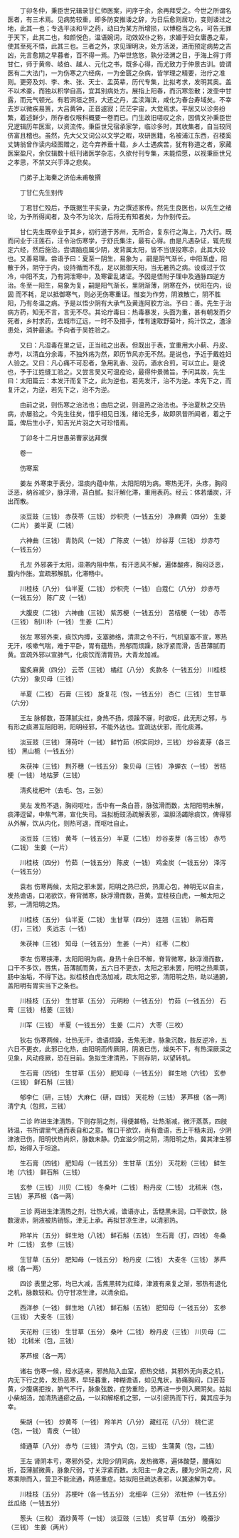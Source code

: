 <!-- { "loadSidebar": true } -->
　　丁卯冬仲，秉臣世兄辑录甘仁师医案，问序于余，余再拜受之。今世之所谓名医者，有三术焉。见病势较重，即多防变推诿之辞，为日后愈则居功，变则诿过之地，此其一也；专选平淡和平之药，动曰为某方所增损，以博稳当之名，可告无罪于天下，此其二也，和颜悦色，温语婉词，动效奴仆之称，求媚于妇女庸愚之辈，使其至死不悟，此其三也。三者之外，求见理明决，处方活泼，进而预定病势之吉凶，先言愈期之早暮者，百不得一焉。乃举世悠悠，孰分泾渭之日，于海上得丁师甘仁，师于黄帝、岐伯、越人、元化之书，既多心得，而尤致力于仲景古训。尝谓医有二大法门，一为伤寒之六经病，一为金匮之杂病，皆学理之精要，治疗之准则。更旁及刘、李、朱、张、天士、盂英辈，历代专集，比拟考求，发明其奥。盖不以术豪，而独以积学自高，宜其别病处方。展指上阳春，而沉寒忽散；泼壶中甘露，而元气顿光。有若洞垣之照，大还之丹，孟渎海滨，咸化为春台寿域矣。不幸去岁以微疾易箦，大吕黄钟，正音遽寂；茫茫宇宙，大觉焉求。平居又以诊务纷繁，着述鲜少，所存者仅喉科概要一卷而已。门生故旧嗟叹之余，因倩文孙秉臣世兄逻辑历年医案，以资流传。秉臣世兄宿承家学，临诊多时，其收集者，自当较同侪富且稽也。虽然，先大父又词公以文学之暇，攻研医籍，名被浦江东西，召楼奚丈铸翁曾作读内经图赠之，迄今弃养垂十载，乡人士遇疾苦，犹有称道之者，家藏医案盈尺，余仅辑数十纸刊诸医学杂志，久欲付刊专集，未能偿愿，以视秉臣世兄之孝思，不禁又兴手泽之悲矣。

　　门弟子上海秦之济伯未甫敬撰

　　丁甘仁先生别传

　　丁君甘仁殁后，予既据生平实录，为之撰述家传。然先生良医也，以先生之绪论，为予所得闻者，及今不为论次，后将无有知者矣，为作别传云。

　　甘仁先生既卒业于其乡，初行道于苏州，无所合，复东行之海上，乃大行。既而问业于汪莲石，汪令治伤寒学，于舒氏集注，最有心得。由是凡遇杂证，辄先规定六经，然后施治。尝谓脑疽属少阴，发背属太阳，皆不当误投寒凉，此其大较也。又善易理。尝语予曰：夏至一阴生，易象为 。嗣是阴气渐长，中阳渐虚，阳散于外，阴守于内，设持循而不乱，足以抵御天阳，当无暑热之病。设或过于饮冷，中阳不支，乃有洞泄寒中，及寒霍乱诸证。予因是悟附子理中及通脉四逆方治。冬至一阳生，易象为复，嗣是阳气渐长，里阴渐薄，阴寒在外，伏阳在内，设固 而不耗，足以抵御寒气，则必无伤寒重证。惟妄为作劳，阴液散亡，阴不胜阳，乃有冬温之病。予是以悟少阴有大承气及黄连阿胶方治。予曰：善。先生于治病方药，知无不言，言无不尽。其论疔毒曰：热毒暴发，头面为重，甚有朝发而夕死者，乡村求药，去城市辽远，一时不及措手，惟有速取野菊叶，捣汁饮之，渣涂患处，消肿最速。予向者于吴姓验之。

　　又曰：凡湿毒在里之证，正当祛之出表。但既出于表，宜重用大小蓟、丹皮、赤芍，以清血分余毒，不独外疡为然，即历节风亦无不然。是说也，予近于戴姓妇人验之。又曰：凡心痛不可忍者，急用乳香、没药，酒水合煎，可以立止。是说也，予于江姓缝工验之。又尝言吴又可温疫论，最得仲景微旨。予问其故，先生曰：太阳篇云：本发汗而复下之，此为逆也，若先发汗，治不为逆。本先下之，而复汗之，为逆，若先下之，治不为逆。

　　由前之说，则伤寒之治法也；由后之说，则温热之治法也。予治夏秋之交热病，亦屡验之。今先生往矣，惜乎相见日浅，绪论无多，故即夙昔所闻者，着之于篇，俾后生小子，知吉光片羽之大可珍惜焉。

　　丁卯冬十二月世愚弟曹家达拜撰

　　卷一

　　伤寒案

　　姜左 外寒束于表分，湿痰内蕴中焦，太阳阳明为病。寒热无汗，头疼，胸闷泛恶，纳谷减少，脉浮滑，苔白腻。拟汗解化滞，重用表药。经云：体若燔炭，汗出而散。

　　淡豆豉（三钱） 赤茯苓（三钱） 炒枳壳（一钱五分） 净麻黄（四分） 生姜（二片） 姜半夏（二钱）

　　六神曲（三钱） 青防风（一钱） 广陈皮（一钱） 炒谷芽（三钱） 炒赤芍（一钱五分）

　　孔左 外邪袭于太阳，湿滞内阻中焦，有汗恶风不解，遍体酸疼，胸闷泛恶，腹内作胀。宜疏邪解肌，化滞畅中。

　　川桂枝（八分） 仙半夏（二钱） 炒枳壳（一钱） 白蔻仁（八分） 炒赤芍（一钱五分） 陈广皮（一钱）

　　大腹皮（二钱） 六神曲（三钱） 紫苏梗（一钱五分） 苦桔梗（一钱） 赤苓（三钱） 制川朴（一钱） 生姜（二片）

　　张左 寒邪外束，痰饮内搏，支塞肺络，清肃之令不行，气机窒塞不宣，寒热无汗，咳嗽气喘，难于平卧，胃有蕴热，热郁而烦躁，脉浮紧而滑，舌苔薄腻而黄。宜疏外邪以宣肺气，化痰饮而清胃热，大青龙加减。

　　蜜炙麻黄（四分） 云苓（三钱） 橘红（八分） 炙款冬（一钱五分） 川桂枝（六分） 象贝母（三钱）

　　半夏（二钱） 石膏（三钱） 旋复花（包，一钱五分） 杏仁（三钱） 生甘草（六分）

　　王左 脉郁数，苔薄腻尖红，身热不扬，烦躁不寐，时欲呕，此无形之邪，与有形之痰滞互阻阳明，阳明经邪，不能外达也。宜疏达伏邪，而化痰滞。

　　淡豆豉（三钱） 薄荷叶（一钱） 鲜竹茹（枳实同炒，三钱） 炒谷麦芽（各三钱） 黑山栀（一钱五分）

　　朱茯神（三钱） 荆芥穗（一钱五分） 象贝母（三钱） 净蝉衣（一钱） 苦桔梗（一钱） 地枯萝（三钱）

　　清炙枇杷叶（去毛、包，三张）

　　吴左 发热不退，胸闷呕吐，舌中有一条白苔，脉弦滑而数，太阳阳明未解，痰滞逗留，中焦气滞，宣化失司。当拟栀豉汤疏解表邪，温胆汤蠲除痰饮，俾得邪从外解，饮从内化，则热可退，而呕吐自止。

　　淡豆豉（三钱） 黄芩（一钱五分） 半夏（二钱） 炒谷麦芽（各三钱） 赤芍（二钱） 生姜（一片）

　　川桂枝（四分） 竹茹（一钱五分） 陈皮（一钱） 鸡金炭（一钱五分） 泽泻（一钱五分）

　　袁右 伤寒两候，太阳之邪未罢，阳明之热已炽，热熏心包，神明无以自主，发热谵语，口渴欲饮，脊背微寒，脉浮滑而数，苔黄。宜桂枝白虎，一解太阳之邪，一清阳明之热。

　　川桂枝（五分） 仙半夏（二钱） 生甘草（四分） 连翘（三钱） 熟石膏（打，三钱） 炙远志（一钱）

　　朱茯神（三钱） 知母（一钱五分） 生姜（一片） 红枣（二枚）

　　李左 伤寒挟滞，太阳阳明为病，身热十余日不解，脊背微寒，脉浮滑而数，口干不多饮，唇焦，苔薄腻而黄，五六日不更衣，太阳之邪未罢，阳明之热熏蒸，肠中浊垢，不得下达。拟桂枝白虎汤加减，疏太阳之邪，清阳明之热，助以通腑，盖阳明有胃实当下之条也。

　　川桂枝（五分） 生甘草（五分） 元明粉（一钱五分） 竹茹（一钱五分） 石膏（三钱） 栝蒌（三钱）

　　川军（三钱） 半夏（一钱五分） 生姜（二片） 大枣（三枚）

　　狄右 伤寒两候，壮热无汗，谵语烦躁，舌焦无津，脉象沉数，肢反逆冷，五六日不更衣，此邪已化热，由阳明而传厥阴，阴液已伤，燥矢不下，有热深厥深之见象，风动痉厥，恐在目前。急拟生津清热，下则存阴，以望转机。

　　生石膏（四钱） 生甘草（五分） 肥知母（一钱五分） 鲜生地（六钱） 玄参（三钱） 鲜石斛（三钱）

　　郁李仁（研，三钱） 大麻仁（研，四钱） 天花粉（三钱） 茅芦根（各一两） 清宁丸（包煎，三钱）

　　二诊 昨进生津清热，下则存阴之剂，得便甚畅，壮热渐减，微汗蒸蒸，四肢转温，书所谓里气通而表自和之意。惟口干欲饮，尚有谵语，舌上干糙未润，少阴津液已伤，阳明伏热尚炽，脉数未静。仍宜滋少阴之阴，清阳明之热，冀其津生邪却，始得入于坦途。

　　生石膏（四钱） 肥知母（一钱五分） 生甘草（五分） 天花粉（三钱） 鲜生地（六钱） 鲜石斛（三钱）

　　玄参（三钱） 川贝（二钱） 冬桑叶（二钱） 粉丹皮（二钱） 北秫米（包，三钱） 茅芦根（各一两）

　　三诊 两进生津清热之剂，壮热大减，谵语亦止，舌糙黑未润，口干欲饮，脉数溲赤，阴液被热销铄，津无上承。再拟甘凉生津，以清邪热。

　　羚羊片（五分） 鲜生地（八钱） 鲜石斛（五钱） 生石膏（打，四钱） 冬桑叶（二钱） 玄参（三钱）

　　生甘草（五分） 肥知母（一钱五分） 粉丹皮（二钱） 大麦冬（三钱） 茅芦根（各一两）

　　四诊 表里之邪，均已大减，舌焦黑转为红绛，津液有来复之渐，邪热有退化之机，脉数较和。仍守甘凉生津，以清余焰。

　　西洋参（一钱） 鲜生地（八钱） 鲜石斛（五钱） 肥知母（一钱五分） 玄参（三钱） 大麦冬（三钱）

　　天花粉（三钱） 生甘草（五分） 桑叶（二钱） 粉丹皮（三钱） 川贝母（二钱） 北秫米（包，三钱）

　　茅芦根（各一两）

　　诸右 伤寒一候，经水适来，邪热陷入血室，瘀热交结，其邪外无向表之机，内无下行之势，发热恶寒，早轻暮重，神糊谵语，如见鬼状，胁痛胸闷，口苦苔黄，少腹痛拒按，腑气不行，脉象弦数，症势重险，恐再进一步则入厥阴矣。姑拟小柴胡汤，加清热通瘀之品，一以和解枢机之邪，一以引瘀热而下行，冀其应手为幸。

　　柴胡（一钱） 炒黄芩（一钱） 羚羊片（八分） 藏红花（八分） 桃仁泥（包，一钱） 青皮（一钱）

　　绛通草（八分） 赤芍（三钱） 清宁丸（包，三钱） 生蒲黄（包，二钱）

　　王左 肾阴本亏，寒邪外受，太阳少阴同病，发热微寒，遍体酸楚，腰痛如折，苔薄腻微黄，脉象尺弱，寸关浮紧而数。太阳主一身之表，腰为少阴之府，风寒乘隙而入，营卫不能流通，两感重症。姑拟阳旦疏达表邪，以冀速解为幸。

　　川桂枝（五分） 苏梗叶（各一钱五分） 北细辛（三分） 浓杜仲（一钱五分） 丝瓜络（一钱五分）

　　葱头（三枚） 酒炒黄芩（一钱） 淡豆豉（三钱） 炙甘草（五分） 晚蚕沙（三钱） 生姜（两片）

